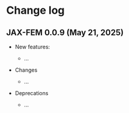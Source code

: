 # Change log

## JAX-FEM 0.0.9 (May 21, 2025)

* New features:
  * ...

* Changes
  * ...

* Deprecations
  * ...

